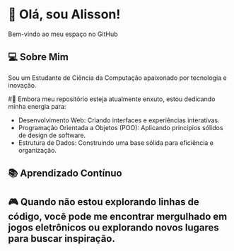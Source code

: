 # 👋 Olá, sou Alisson!
Bem-vindo ao meu espaço no GitHub

## 💻 Sobre Mim

Sou um Estudante de Ciência da Computação apaixonado por tecnologia e inovação.  

#🚀 Embora meu repositório esteja atualmente enxuto, estou dedicando minha energia para:

- Desenvolvimento Web: Criando interfaces e experiências interativas.
- Programação Orientada a Objetos (POO): Aplicando princípios sólidos de design de software.
- Estrutura de Dados: Construindo uma base sólida para eficiência e organização.

## 📚 Aprendizado Contínuo


## 🎮 Quando não estou explorando linhas de código, você pode me encontrar mergulhado em jogos eletrônicos ou explorando novos lugares para buscar inspiração.

